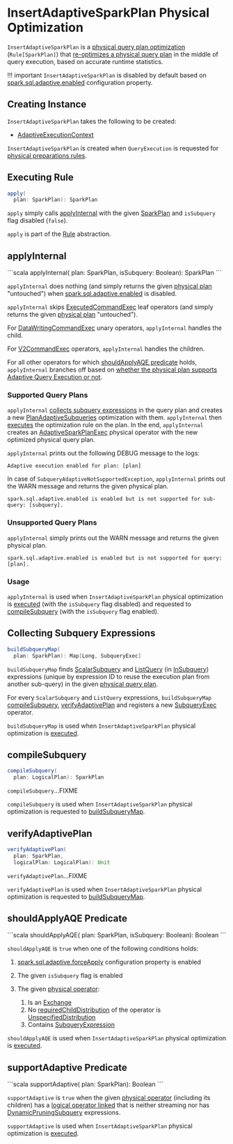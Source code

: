 # InsertAdaptiveSparkPlan Physical Optimization

`InsertAdaptiveSparkPlan` is a [physical query plan optimization](../catalyst/Rule.md) (`Rule[SparkPlan]`) that [re-optimizes a physical query plan](#apply) in the middle of query execution, based on accurate runtime statistics.

!!! important
    `InsertAdaptiveSparkPlan` is disabled by default based on [spark.sql.adaptive.enabled](../spark-sql-properties.md#spark.sql.adaptive.enabled) configuration property.

## Creating Instance

`InsertAdaptiveSparkPlan` takes the following to be created:

* <span id="adaptiveExecutionContext"> [AdaptiveExecutionContext](AdaptiveExecutionContext.md)

`InsertAdaptiveSparkPlan` is created when `QueryExecution` is requested for [physical preparations rules](../QueryExecution.md#preparations).

## <span id="apply"> Executing Rule

```scala
apply(
  plan: SparkPlan): SparkPlan
```

`apply` simply calls [applyInternal](#applyInternal) with the given [SparkPlan](../physical-operators/SparkPlan.md) and `isSubquery` flag disabled (`false`).

`apply` is part of the [Rule](../catalyst/Rule.md#apply) abstraction.

## applyInternal

<span id="applyInternal">
```scala
applyInternal(
  plan: SparkPlan,
  isSubquery: Boolean): SparkPlan
```

`applyInternal` does nothing (and simply returns the given [physical plan](../physical-operators/SparkPlan.md) "untouched") when [spark.sql.adaptive.enabled](../spark-sql-properties.md#spark.sql.adaptive.enabled) is disabled.

`applyInternal` skips [ExecutedCommandExec](../physical-operators/ExecutedCommandExec.md) leaf operators (and simply returns the given [physical plan](../physical-operators/SparkPlan.md) "untouched").

For [DataWritingCommandExec](../physical-operators/DataWritingCommandExec.md) unary operators, `applyInternal` handles the child.

For [V2CommandExec](../physical-operators/V2CommandExec.md) operators, `applyInternal` handles the children.

For all other operators for which [shouldApplyAQE predicate](#shouldApplyAQE) holds, `applyInternal` branches off based on [whether the physical plan supports Adaptive Query Execution or not](#supportAdaptive).

### Supported Query Plans

`applyInternal` [collects subquery expressions](#buildSubqueryMap) in the query plan and creates a new [PlanAdaptiveSubqueries](PlanAdaptiveSubqueries.md) optimization with them.
`applyInternal` then [executes](../physical-operators/AdaptiveSparkPlanExec.md#applyPhysicalRules) the optimization rule on the plan.
In the end, `applyInternal` creates an [AdaptiveSparkPlanExec](../physical-operators/AdaptiveSparkPlanExec.md) physical operator with the new optimized physical query plan.

`applyInternal` prints out the following DEBUG message to the logs:

```text
Adaptive execution enabled for plan: [plan]
```

In case of `SubqueryAdaptiveNotSupportedException`, `applyInternal` prints out the WARN message and returns the given physical plan.

```text
spark.sql.adaptive.enabled is enabled but is not supported for sub-query: [subquery].
```

### Unsupported Query Plans

`applyInternal` simply prints out the WARN message and returns the given physical plan.

```text
spark.sql.adaptive.enabled is enabled but is not supported for query: [plan].
```

### Usage

`applyInternal` is used when `InsertAdaptiveSparkPlan` physical optimization is [executed](#apply) (with the `isSubquery` flag disabled) and requested to [compileSubquery](#compileSubquery) (with the `isSubquery` flag enabled).

## <span id="buildSubqueryMap"> Collecting Subquery Expressions

```scala
buildSubqueryMap(
  plan: SparkPlan): Map[Long, SubqueryExec]
```

`buildSubqueryMap` finds [ScalarSubquery](../expressions/ScalarSubquery) and [ListQuery](../expressions/ListQuery.md) (in [InSubquery](../expressions/InSubquery.md)) expressions (unique by expression ID to reuse the execution plan from another sub-query) in the given [physical query plan](../physical-operators/SparkPlan.md).

For every `ScalarSubquery` and `ListQuery` expressions, `buildSubqueryMap` [compileSubquery](#compileSubquery), [verifyAdaptivePlan](#verifyAdaptivePlan) and registers a new [SubqueryExec](../physical-operators/SubqueryExec.md) operator.

`buildSubqueryMap` is used when `InsertAdaptiveSparkPlan` physical optimization is [executed](#applyInternal).

## <span id="compileSubquery"> compileSubquery

```scala
compileSubquery(
  plan: LogicalPlan): SparkPlan
```

`compileSubquery`...FIXME

`compileSubquery` is used when `InsertAdaptiveSparkPlan` physical optimization is requested to [buildSubqueryMap](#buildSubqueryMap).

## <span id="verifyAdaptivePlan"> verifyAdaptivePlan

```scala
verifyAdaptivePlan(
  plan: SparkPlan,
  logicalPlan: LogicalPlan): Unit
```

`verifyAdaptivePlan`...FIXME

`verifyAdaptivePlan` is used when `InsertAdaptiveSparkPlan` physical optimization is requested to [buildSubqueryMap](#buildSubqueryMap).

## shouldApplyAQE Predicate

<span id="shouldApplyAQE">
```scala
shouldApplyAQE(
  plan: SparkPlan,
  isSubquery: Boolean): Boolean
```

`shouldApplyAQE` is `true` when one of the following conditions holds:

1. [spark.sql.adaptive.forceApply](../spark-sql-properties.md#spark.sql.adaptive.forceApply) configuration property is enabled
1. The given `isSubquery` flag is enabled
1. The given [physical operator](../physical-operators/SparkPlan.md):

    1. Is an [Exchange](../physical-operators/Exchange.md)
    1. No [requiredChildDistribution](../physical-operators/SparkPlan.md#requiredChildDistribution) of the operator is [UnspecifiedDistribution](../spark-sql-Distribution.md#UnspecifiedDistribution)
    1. Contains [SubqueryExpression](../expressions/SubqueryExpression.md)

`shouldApplyAQE` is used when `InsertAdaptiveSparkPlan` physical optimization is [executed](#applyInternal).

## supportAdaptive Predicate

<span id="supportAdaptive">
```scala
supportAdaptive(
  plan: SparkPlan): Boolean
```

`supportAdaptive` is `true` when the given [physical operator](../physical-operators/SparkPlan.md) (including its children) has a [logical operator linked](../physical-operators/SparkPlan.md#logicalLink) that is neither streaming nor has [DynamicPruningSubquery](../expressions/DynamicPruningSubquery.md) expressions.

`supportAdaptive` is used when `InsertAdaptiveSparkPlan` physical optimization is [executed](#applyInternal).
